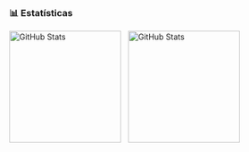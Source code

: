 ### 📊 Estatísticas

<p>
  <img 
    align="left" 
    alt="GitHub Stats" 
    height="200" 
    style="padding-right: 10px;" 
    src="https://github-readme-stats.vercel.app/api?username=Lfdomenico&show_icons=true&theme=tokyonight&include_all_commits=true&locale=pt-br&timestamp=123456789" 
  />

<img 
      align="left" 
      alt="GitHub Stats" 
      height="200" 
       src="https://github-readme-stats.vercel.app/api?username=Lfdomenico&show_icons=true&theme=tokyonight&include_all_commits=true&locale=pt-br&timestamp=123456789"
  />

</p>
